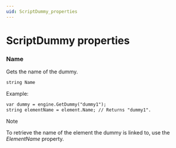 ```yaml
---
uid: ScriptDummy_properties
---
```


# ScriptDummy properties

### Name

Gets the name of the dummy.

```txt
string Name
```

Example:

```txt
var dummy = engine.GetDummy("dummy1");
string elementName = element.Name; // Returns "dummy1".
```

> [!NOTE]
> To retrieve the name of the element the dummy is linked to, use the *ElementName* property.
